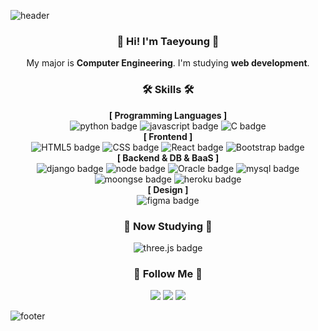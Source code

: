 ![header](https://capsule-render.vercel.app/api?type=waving&color=0:614385,100:516395&height=170&section=header&text=Tae%20young&fontSize=30&fontColor=ffffff&animation=fadeIn&fontAlignY=25&desc=Thank%20you%20for%20your%20visiting&descAlignY=45&&descSize=15)

<div align="center">
  
### :wave: Hi! I'm Taeyoung :wave:
My major is **Computer Engineering**. I'm studying **web development**. <br>

### 🛠️ Skills 🛠️
**[ Programming Languages ]**<br>
![python badge](https://img.shields.io/badge/-PYTHON-%23F7DF1E?style=flat-square&logo=Python&logoColor=white&color=3776AB)
![javascript badge](https://img.shields.io/badge/-JAVASCRIPT-%23F7DF1E?style=flat-square&logo=JavaScript&logoColor=black)
![C badge](https://img.shields.io/badge/-C-%23F7DF1E?style=flat-square&logo=c&logoColor=black&color=A8B9CC)<br>
**[ Frontend ]**<br>
![HTML5 badge](https://img.shields.io/badge/-HTML5-%23F7DF1E?style=flat-square&logo=HTML5&logoColor=white&color=E34F26)
![CSS badge](https://img.shields.io/badge/-CSS3-%23F7DF1E?style=flat-square&logo=CSS3&logoColor=white&color=1572B6)
![React badge](https://img.shields.io/badge/-REACT-%23F7DF1E?style=flat-square&logo=React&logoColor=black&color=61DAFB)
![Bootstrap badge](https://img.shields.io/badge/-Bootstrap-%23F7DF1E?style=flat-square&logo=Bootstrap&logoColor=white&color=7952B3)<br>
**[ Backend & DB & BaaS ]**<br>
![django badge](https://img.shields.io/badge/-Django-%23F7DF1E?style=flat-square&logo=Django&logoColor=white&color=092E20)
![node badge](https://img.shields.io/badge/-Node.js-%23F7DF1E?style=flat-square&logo=Node.js&logoColor=white&color=339933)
![Oracle badge](https://img.shields.io/badge/-Oracle-%23F7DF1E?style=flat-square&logo=Oracle&logoColor=white&color=F80000)
![mysql badge](https://img.shields.io/badge/-MySQL-%23F7DF1E?style=flat-square&logo=MySQL&logoColor=white&color=4479A1)
![moongse badge](https://img.shields.io/badge/-MongoDB-%23F7DF1E?style=flat-square&logo=MongoDB&logoColor=white&color=47A248)
![heroku badge](https://img.shields.io/badge/-Heroku-%23F7DF1E?style=flat-square&logo=Heroku&logoColor=white&color=430098)<br>
**[ Design ]**<br>
![figma badge](https://img.shields.io/badge/-Figma-%23F7DF1E?style=flat-square&logo=Figma&logoColor=white&color=F24E1E)

### 📖 Now Studying 📖
![three.js badge](https://img.shields.io/badge/-Three.js-%23F7DF1E?style=flat-square&logo=Three.js&logoColor=white&color=000000)

### 🥰 Follow Me 🥰
<a href="https://github.com/Chanran33/TIL"><img src="https://img.shields.io/badge/TIL-000000?style=flat-square&logo=github&&logoColor=white"/></a>
<a href="https://velog.io/@sparkling0_0"><img src="https://img.shields.io/badge/Tech blog-20C997?style=flat-square&logo=Velog&&logoColor=white"/></a>
<a href="https://www.instagram.com/sparklingo_o/"><img src="https://img.shields.io/badge/Instagram-E4405F?style=flat-square&logo=Instagram&&logoColor=white"/></a>
</div>

![footer](https://capsule-render.vercel.app/api?section=footer&type=waving&color=0:614385,100:516395)
